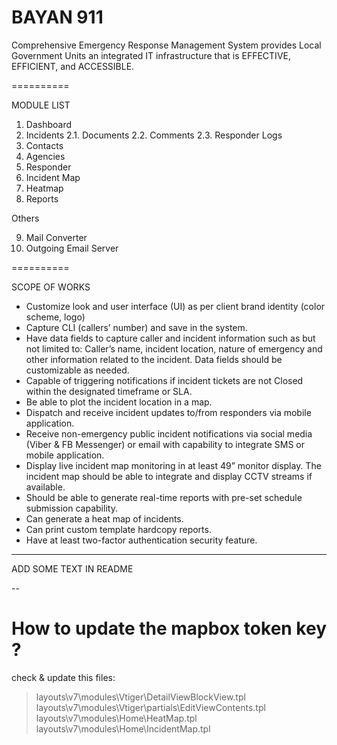 BAYAN 911
==========

Comprehensive Emergency Response Management System
provides Local Government Units an integrated IT infrastructure that is EFFECTIVE, EFFICIENT, and ACCESSIBLE.

==========


MODULE LIST

1. Dashboard
2. Incidents
2.1. Documents
2.2. Comments
2.3. Responder Logs	
3. Contacts
4. Agencies
5. Responder
6. Incident Map
7. Heatmap
8. Reports

Others

9. Mail Converter
10. Outgoing Email Server


==========

SCOPE OF WORKS

- Customize look and user interface (UI) as per client brand identity (color scheme, logo)
- Capture CLI (callers’ number) and save in the system. 
- Have data fields to capture caller and incident information such as but not limited to:  Caller’s name, incident location, nature of emergency and other information related to  the incident. Data fields should be customizable as needed.  
- Capable of triggering notifications if incident tickets are not Closed within the  designated timeframe or SLA.  
- Be able to plot the incident location in a map.  
- Dispatch and receive incident updates to/from responders via mobile application.  
- Receive non-emergency public incident notifications via social media (Viber & FB  Messenger) or email with capability to integrate SMS or mobile application.
- Display live incident map monitoring in at least 49” monitor display. The incident map  should be able to integrate and display CCTV streams if available. 
- Should be able to generate real-time reports with pre-set schedule submission capability.
- Can generate a heat map of incidents.  
- Can print custom template hardcopy reports. 
- Have at least two-factor authentication security feature.  


--- 
ADD SOME TEXT IN README 

--

# How to update the mapbox token key ?
check & update this files:
> layouts\v7\modules\Vtiger\DetailViewBlockView.tpl
> layouts\v7\modules\Vtiger\partials\EditViewContents.tpl
> layouts\v7\modules\Home\HeatMap.tpl
> layouts\v7\modules\Home\IncidentMap.tpl